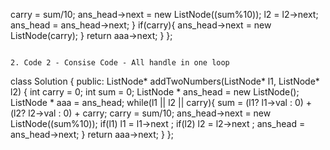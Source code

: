 carry = sum/10;
ans_head->next = new ListNode((sum%10));
l2 = l2->next;
ans_head = ans_head->next;
}
if(carry){
ans_head->next = new ListNode(carry);
}
return aaa->next;
}
};
```
​
2. Code 2 - Consise Code - All handle in one loop
```
class Solution {
public:
ListNode* addTwoNumbers(ListNode* l1, ListNode* l2) {
int carry = 0;
int sum = 0;
ListNode * ans_head = new ListNode();
ListNode * aaa = ans_head;
while(l1 || l2 || carry){
sum = (l1? l1->val : 0) + (l2? l2->val : 0) + carry;
carry = sum/10;
ans_head->next = new ListNode((sum%10));
if(l1) l1 = l1->next ;
if(l2) l2 = l2->next ;
ans_head = ans_head->next;
}
return aaa->next;
}
};
```